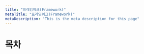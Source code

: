 ```yaml
---
title: "프레임워크(Framework)"
metaTitle: "프레임워크(Framework)"
metaDescription: "This is the meta description for this page"
---
```


# 목차

